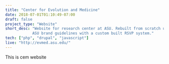 ```yaml
---
title: "Center for Evolution and Medicine"
date: 2018-07-01T01:10:49-07:00
draft: false
project_type: "Website"
short_desc: "Website for research center at ASU. Rebuilt from scratch using drupal and
            ASU brand guidelines with a custom built RSVP system."
tech: ["php", "drupal", "javascript"]
live: "http://evmed.asu.edu/"
---
```


This is cem website